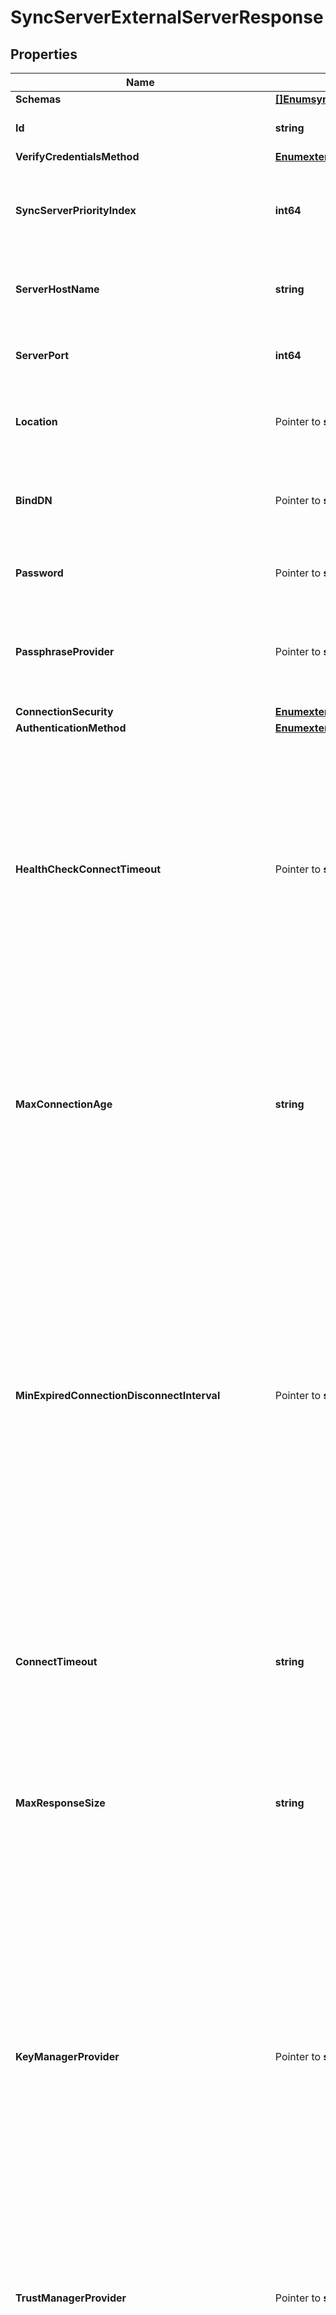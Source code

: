 # SyncServerExternalServerResponse

## Properties

Name | Type | Description | Notes
------------ | ------------- | ------------- | -------------
**Schemas** | [**[]EnumsyncServerExternalServerSchemaUrn**](EnumsyncServerExternalServerSchemaUrn.md) |  | 
**Id** | **string** | Name of the External Server | 
**VerifyCredentialsMethod** | [**EnumexternalServerVerifyCredentialsMethodProp**](EnumexternalServerVerifyCredentialsMethodProp.md) |  | 
**SyncServerPriorityIndex** | **int64** | The relative failover priority of this server. Lower numbers have a higher priority. | 
**ServerHostName** | **string** | The host name or IP address of the target LDAP server. | 
**ServerPort** | **int64** | The port number on which the server listens for requests. | 
**Location** | Pointer to **string** | Specifies the location for the LDAP External Server. | [optional] 
**BindDN** | Pointer to **string** | The DN to use to bind to the target LDAP server if simple authentication is required. | [optional] 
**Password** | Pointer to **string** | The login password for the specified user. | [optional] 
**PassphraseProvider** | Pointer to **string** | The passphrase provider to use to obtain the login password for the specified user. | [optional] 
**ConnectionSecurity** | [**EnumexternalServerSyncServerConnectionSecurityProp**](EnumexternalServerSyncServerConnectionSecurityProp.md) |  | 
**AuthenticationMethod** | [**EnumexternalServerSyncServerAuthenticationMethodProp**](EnumexternalServerSyncServerAuthenticationMethodProp.md) |  | 
**HealthCheckConnectTimeout** | Pointer to **string** | Specifies the maximum length of time to wait for a connection to be established for the purpose of performing a health check. If the connection cannot be established within this length of time, the server will be classified as unavailable. | [optional] 
**MaxConnectionAge** | **string** | Specifies the maximum length of time that connections to this server should be allowed to remain established before being closed and replaced with newly-established connections. | 
**MinExpiredConnectionDisconnectInterval** | Pointer to **string** | Specifies the minimum length of time that should pass between connection closures as a result of the connections being established for longer than the maximum connection age. This may help avoid cases in which a large number of connections are closed and re-established in a short period of time because of the maximum connection age. | [optional] 
**ConnectTimeout** | **string** | Specifies the maximum length of time to wait for a connection to be established before giving up and considering the server unavailable. | 
**MaxResponseSize** | **string** | Specifies the maximum response size that should be supported for messages received from the LDAP external server. | 
**KeyManagerProvider** | Pointer to **string** | The key manager provider to use if SSL or StartTLS is to be used for connection-level security. When specifying a value for this property (except when using the Null key manager provider) you must ensure that the external server trusts this server&#39;s public certificate by adding this server&#39;s public certificate to the external server&#39;s trust store. | [optional] 
**TrustManagerProvider** | Pointer to **string** | The trust manager provider to use if SSL or StartTLS is to be used for connection-level security. | [optional] 
**InitialConnections** | Pointer to **int64** | The number of connections to initially establish to the LDAP external server. A value of zero indicates that the number of connections should be dynamically based on the number of available worker threads. This will be ignored when using a thread-local connection pool. | [optional] 
**MaxConnections** | Pointer to **int64** | The maximum number of concurrent connections to maintain for the LDAP external server. A value of zero indicates that the number of connections should be dynamically based on the number of available worker threads. This will be ignored when using a thread-local connection pool. | [optional] 
**DefunctConnectionResultCode** | Pointer to [**[]EnumexternalServerDefunctConnectionResultCodeProp**](EnumexternalServerDefunctConnectionResultCodeProp.md) |  | [optional] 
**AbandonOnTimeout** | Pointer to **bool** | Indicates whether to send an abandon request for an operation for which a response timeout is encountered. A request which has timed out on one server may be retried on another server regardless of whether an abandon request is sent, but if the initial attempt is not abandoned then a long-running operation may unnecessarily continue to consume processing resources on the initial server. | [optional] 
**Description** | Pointer to **string** | A description for this External Server | [optional] 
**Meta** | Pointer to [**MetaMeta**](MetaMeta.md) |  | [optional] 
**Urnpingidentityschemasconfigurationmessages20** | Pointer to [**MetaUrnPingidentitySchemasConfigurationMessages20**](MetaUrnPingidentitySchemasConfigurationMessages20.md) |  | [optional] 

## Methods

### NewSyncServerExternalServerResponse

`func NewSyncServerExternalServerResponse(schemas []EnumsyncServerExternalServerSchemaUrn, id string, verifyCredentialsMethod EnumexternalServerVerifyCredentialsMethodProp, syncServerPriorityIndex int64, serverHostName string, serverPort int64, connectionSecurity EnumexternalServerSyncServerConnectionSecurityProp, authenticationMethod EnumexternalServerSyncServerAuthenticationMethodProp, maxConnectionAge string, connectTimeout string, maxResponseSize string, ) *SyncServerExternalServerResponse`

NewSyncServerExternalServerResponse instantiates a new SyncServerExternalServerResponse object
This constructor will assign default values to properties that have it defined,
and makes sure properties required by API are set, but the set of arguments
will change when the set of required properties is changed

### NewSyncServerExternalServerResponseWithDefaults

`func NewSyncServerExternalServerResponseWithDefaults() *SyncServerExternalServerResponse`

NewSyncServerExternalServerResponseWithDefaults instantiates a new SyncServerExternalServerResponse object
This constructor will only assign default values to properties that have it defined,
but it doesn't guarantee that properties required by API are set

### GetSchemas

`func (o *SyncServerExternalServerResponse) GetSchemas() []EnumsyncServerExternalServerSchemaUrn`

GetSchemas returns the Schemas field if non-nil, zero value otherwise.

### GetSchemasOk

`func (o *SyncServerExternalServerResponse) GetSchemasOk() (*[]EnumsyncServerExternalServerSchemaUrn, bool)`

GetSchemasOk returns a tuple with the Schemas field if it's non-nil, zero value otherwise
and a boolean to check if the value has been set.

### SetSchemas

`func (o *SyncServerExternalServerResponse) SetSchemas(v []EnumsyncServerExternalServerSchemaUrn)`

SetSchemas sets Schemas field to given value.


### GetId

`func (o *SyncServerExternalServerResponse) GetId() string`

GetId returns the Id field if non-nil, zero value otherwise.

### GetIdOk

`func (o *SyncServerExternalServerResponse) GetIdOk() (*string, bool)`

GetIdOk returns a tuple with the Id field if it's non-nil, zero value otherwise
and a boolean to check if the value has been set.

### SetId

`func (o *SyncServerExternalServerResponse) SetId(v string)`

SetId sets Id field to given value.


### GetVerifyCredentialsMethod

`func (o *SyncServerExternalServerResponse) GetVerifyCredentialsMethod() EnumexternalServerVerifyCredentialsMethodProp`

GetVerifyCredentialsMethod returns the VerifyCredentialsMethod field if non-nil, zero value otherwise.

### GetVerifyCredentialsMethodOk

`func (o *SyncServerExternalServerResponse) GetVerifyCredentialsMethodOk() (*EnumexternalServerVerifyCredentialsMethodProp, bool)`

GetVerifyCredentialsMethodOk returns a tuple with the VerifyCredentialsMethod field if it's non-nil, zero value otherwise
and a boolean to check if the value has been set.

### SetVerifyCredentialsMethod

`func (o *SyncServerExternalServerResponse) SetVerifyCredentialsMethod(v EnumexternalServerVerifyCredentialsMethodProp)`

SetVerifyCredentialsMethod sets VerifyCredentialsMethod field to given value.


### GetSyncServerPriorityIndex

`func (o *SyncServerExternalServerResponse) GetSyncServerPriorityIndex() int64`

GetSyncServerPriorityIndex returns the SyncServerPriorityIndex field if non-nil, zero value otherwise.

### GetSyncServerPriorityIndexOk

`func (o *SyncServerExternalServerResponse) GetSyncServerPriorityIndexOk() (*int64, bool)`

GetSyncServerPriorityIndexOk returns a tuple with the SyncServerPriorityIndex field if it's non-nil, zero value otherwise
and a boolean to check if the value has been set.

### SetSyncServerPriorityIndex

`func (o *SyncServerExternalServerResponse) SetSyncServerPriorityIndex(v int64)`

SetSyncServerPriorityIndex sets SyncServerPriorityIndex field to given value.


### GetServerHostName

`func (o *SyncServerExternalServerResponse) GetServerHostName() string`

GetServerHostName returns the ServerHostName field if non-nil, zero value otherwise.

### GetServerHostNameOk

`func (o *SyncServerExternalServerResponse) GetServerHostNameOk() (*string, bool)`

GetServerHostNameOk returns a tuple with the ServerHostName field if it's non-nil, zero value otherwise
and a boolean to check if the value has been set.

### SetServerHostName

`func (o *SyncServerExternalServerResponse) SetServerHostName(v string)`

SetServerHostName sets ServerHostName field to given value.


### GetServerPort

`func (o *SyncServerExternalServerResponse) GetServerPort() int64`

GetServerPort returns the ServerPort field if non-nil, zero value otherwise.

### GetServerPortOk

`func (o *SyncServerExternalServerResponse) GetServerPortOk() (*int64, bool)`

GetServerPortOk returns a tuple with the ServerPort field if it's non-nil, zero value otherwise
and a boolean to check if the value has been set.

### SetServerPort

`func (o *SyncServerExternalServerResponse) SetServerPort(v int64)`

SetServerPort sets ServerPort field to given value.


### GetLocation

`func (o *SyncServerExternalServerResponse) GetLocation() string`

GetLocation returns the Location field if non-nil, zero value otherwise.

### GetLocationOk

`func (o *SyncServerExternalServerResponse) GetLocationOk() (*string, bool)`

GetLocationOk returns a tuple with the Location field if it's non-nil, zero value otherwise
and a boolean to check if the value has been set.

### SetLocation

`func (o *SyncServerExternalServerResponse) SetLocation(v string)`

SetLocation sets Location field to given value.

### HasLocation

`func (o *SyncServerExternalServerResponse) HasLocation() bool`

HasLocation returns a boolean if a field has been set.

### GetBindDN

`func (o *SyncServerExternalServerResponse) GetBindDN() string`

GetBindDN returns the BindDN field if non-nil, zero value otherwise.

### GetBindDNOk

`func (o *SyncServerExternalServerResponse) GetBindDNOk() (*string, bool)`

GetBindDNOk returns a tuple with the BindDN field if it's non-nil, zero value otherwise
and a boolean to check if the value has been set.

### SetBindDN

`func (o *SyncServerExternalServerResponse) SetBindDN(v string)`

SetBindDN sets BindDN field to given value.

### HasBindDN

`func (o *SyncServerExternalServerResponse) HasBindDN() bool`

HasBindDN returns a boolean if a field has been set.

### GetPassword

`func (o *SyncServerExternalServerResponse) GetPassword() string`

GetPassword returns the Password field if non-nil, zero value otherwise.

### GetPasswordOk

`func (o *SyncServerExternalServerResponse) GetPasswordOk() (*string, bool)`

GetPasswordOk returns a tuple with the Password field if it's non-nil, zero value otherwise
and a boolean to check if the value has been set.

### SetPassword

`func (o *SyncServerExternalServerResponse) SetPassword(v string)`

SetPassword sets Password field to given value.

### HasPassword

`func (o *SyncServerExternalServerResponse) HasPassword() bool`

HasPassword returns a boolean if a field has been set.

### GetPassphraseProvider

`func (o *SyncServerExternalServerResponse) GetPassphraseProvider() string`

GetPassphraseProvider returns the PassphraseProvider field if non-nil, zero value otherwise.

### GetPassphraseProviderOk

`func (o *SyncServerExternalServerResponse) GetPassphraseProviderOk() (*string, bool)`

GetPassphraseProviderOk returns a tuple with the PassphraseProvider field if it's non-nil, zero value otherwise
and a boolean to check if the value has been set.

### SetPassphraseProvider

`func (o *SyncServerExternalServerResponse) SetPassphraseProvider(v string)`

SetPassphraseProvider sets PassphraseProvider field to given value.

### HasPassphraseProvider

`func (o *SyncServerExternalServerResponse) HasPassphraseProvider() bool`

HasPassphraseProvider returns a boolean if a field has been set.

### GetConnectionSecurity

`func (o *SyncServerExternalServerResponse) GetConnectionSecurity() EnumexternalServerSyncServerConnectionSecurityProp`

GetConnectionSecurity returns the ConnectionSecurity field if non-nil, zero value otherwise.

### GetConnectionSecurityOk

`func (o *SyncServerExternalServerResponse) GetConnectionSecurityOk() (*EnumexternalServerSyncServerConnectionSecurityProp, bool)`

GetConnectionSecurityOk returns a tuple with the ConnectionSecurity field if it's non-nil, zero value otherwise
and a boolean to check if the value has been set.

### SetConnectionSecurity

`func (o *SyncServerExternalServerResponse) SetConnectionSecurity(v EnumexternalServerSyncServerConnectionSecurityProp)`

SetConnectionSecurity sets ConnectionSecurity field to given value.


### GetAuthenticationMethod

`func (o *SyncServerExternalServerResponse) GetAuthenticationMethod() EnumexternalServerSyncServerAuthenticationMethodProp`

GetAuthenticationMethod returns the AuthenticationMethod field if non-nil, zero value otherwise.

### GetAuthenticationMethodOk

`func (o *SyncServerExternalServerResponse) GetAuthenticationMethodOk() (*EnumexternalServerSyncServerAuthenticationMethodProp, bool)`

GetAuthenticationMethodOk returns a tuple with the AuthenticationMethod field if it's non-nil, zero value otherwise
and a boolean to check if the value has been set.

### SetAuthenticationMethod

`func (o *SyncServerExternalServerResponse) SetAuthenticationMethod(v EnumexternalServerSyncServerAuthenticationMethodProp)`

SetAuthenticationMethod sets AuthenticationMethod field to given value.


### GetHealthCheckConnectTimeout

`func (o *SyncServerExternalServerResponse) GetHealthCheckConnectTimeout() string`

GetHealthCheckConnectTimeout returns the HealthCheckConnectTimeout field if non-nil, zero value otherwise.

### GetHealthCheckConnectTimeoutOk

`func (o *SyncServerExternalServerResponse) GetHealthCheckConnectTimeoutOk() (*string, bool)`

GetHealthCheckConnectTimeoutOk returns a tuple with the HealthCheckConnectTimeout field if it's non-nil, zero value otherwise
and a boolean to check if the value has been set.

### SetHealthCheckConnectTimeout

`func (o *SyncServerExternalServerResponse) SetHealthCheckConnectTimeout(v string)`

SetHealthCheckConnectTimeout sets HealthCheckConnectTimeout field to given value.

### HasHealthCheckConnectTimeout

`func (o *SyncServerExternalServerResponse) HasHealthCheckConnectTimeout() bool`

HasHealthCheckConnectTimeout returns a boolean if a field has been set.

### GetMaxConnectionAge

`func (o *SyncServerExternalServerResponse) GetMaxConnectionAge() string`

GetMaxConnectionAge returns the MaxConnectionAge field if non-nil, zero value otherwise.

### GetMaxConnectionAgeOk

`func (o *SyncServerExternalServerResponse) GetMaxConnectionAgeOk() (*string, bool)`

GetMaxConnectionAgeOk returns a tuple with the MaxConnectionAge field if it's non-nil, zero value otherwise
and a boolean to check if the value has been set.

### SetMaxConnectionAge

`func (o *SyncServerExternalServerResponse) SetMaxConnectionAge(v string)`

SetMaxConnectionAge sets MaxConnectionAge field to given value.


### GetMinExpiredConnectionDisconnectInterval

`func (o *SyncServerExternalServerResponse) GetMinExpiredConnectionDisconnectInterval() string`

GetMinExpiredConnectionDisconnectInterval returns the MinExpiredConnectionDisconnectInterval field if non-nil, zero value otherwise.

### GetMinExpiredConnectionDisconnectIntervalOk

`func (o *SyncServerExternalServerResponse) GetMinExpiredConnectionDisconnectIntervalOk() (*string, bool)`

GetMinExpiredConnectionDisconnectIntervalOk returns a tuple with the MinExpiredConnectionDisconnectInterval field if it's non-nil, zero value otherwise
and a boolean to check if the value has been set.

### SetMinExpiredConnectionDisconnectInterval

`func (o *SyncServerExternalServerResponse) SetMinExpiredConnectionDisconnectInterval(v string)`

SetMinExpiredConnectionDisconnectInterval sets MinExpiredConnectionDisconnectInterval field to given value.

### HasMinExpiredConnectionDisconnectInterval

`func (o *SyncServerExternalServerResponse) HasMinExpiredConnectionDisconnectInterval() bool`

HasMinExpiredConnectionDisconnectInterval returns a boolean if a field has been set.

### GetConnectTimeout

`func (o *SyncServerExternalServerResponse) GetConnectTimeout() string`

GetConnectTimeout returns the ConnectTimeout field if non-nil, zero value otherwise.

### GetConnectTimeoutOk

`func (o *SyncServerExternalServerResponse) GetConnectTimeoutOk() (*string, bool)`

GetConnectTimeoutOk returns a tuple with the ConnectTimeout field if it's non-nil, zero value otherwise
and a boolean to check if the value has been set.

### SetConnectTimeout

`func (o *SyncServerExternalServerResponse) SetConnectTimeout(v string)`

SetConnectTimeout sets ConnectTimeout field to given value.


### GetMaxResponseSize

`func (o *SyncServerExternalServerResponse) GetMaxResponseSize() string`

GetMaxResponseSize returns the MaxResponseSize field if non-nil, zero value otherwise.

### GetMaxResponseSizeOk

`func (o *SyncServerExternalServerResponse) GetMaxResponseSizeOk() (*string, bool)`

GetMaxResponseSizeOk returns a tuple with the MaxResponseSize field if it's non-nil, zero value otherwise
and a boolean to check if the value has been set.

### SetMaxResponseSize

`func (o *SyncServerExternalServerResponse) SetMaxResponseSize(v string)`

SetMaxResponseSize sets MaxResponseSize field to given value.


### GetKeyManagerProvider

`func (o *SyncServerExternalServerResponse) GetKeyManagerProvider() string`

GetKeyManagerProvider returns the KeyManagerProvider field if non-nil, zero value otherwise.

### GetKeyManagerProviderOk

`func (o *SyncServerExternalServerResponse) GetKeyManagerProviderOk() (*string, bool)`

GetKeyManagerProviderOk returns a tuple with the KeyManagerProvider field if it's non-nil, zero value otherwise
and a boolean to check if the value has been set.

### SetKeyManagerProvider

`func (o *SyncServerExternalServerResponse) SetKeyManagerProvider(v string)`

SetKeyManagerProvider sets KeyManagerProvider field to given value.

### HasKeyManagerProvider

`func (o *SyncServerExternalServerResponse) HasKeyManagerProvider() bool`

HasKeyManagerProvider returns a boolean if a field has been set.

### GetTrustManagerProvider

`func (o *SyncServerExternalServerResponse) GetTrustManagerProvider() string`

GetTrustManagerProvider returns the TrustManagerProvider field if non-nil, zero value otherwise.

### GetTrustManagerProviderOk

`func (o *SyncServerExternalServerResponse) GetTrustManagerProviderOk() (*string, bool)`

GetTrustManagerProviderOk returns a tuple with the TrustManagerProvider field if it's non-nil, zero value otherwise
and a boolean to check if the value has been set.

### SetTrustManagerProvider

`func (o *SyncServerExternalServerResponse) SetTrustManagerProvider(v string)`

SetTrustManagerProvider sets TrustManagerProvider field to given value.

### HasTrustManagerProvider

`func (o *SyncServerExternalServerResponse) HasTrustManagerProvider() bool`

HasTrustManagerProvider returns a boolean if a field has been set.

### GetInitialConnections

`func (o *SyncServerExternalServerResponse) GetInitialConnections() int64`

GetInitialConnections returns the InitialConnections field if non-nil, zero value otherwise.

### GetInitialConnectionsOk

`func (o *SyncServerExternalServerResponse) GetInitialConnectionsOk() (*int64, bool)`

GetInitialConnectionsOk returns a tuple with the InitialConnections field if it's non-nil, zero value otherwise
and a boolean to check if the value has been set.

### SetInitialConnections

`func (o *SyncServerExternalServerResponse) SetInitialConnections(v int64)`

SetInitialConnections sets InitialConnections field to given value.

### HasInitialConnections

`func (o *SyncServerExternalServerResponse) HasInitialConnections() bool`

HasInitialConnections returns a boolean if a field has been set.

### GetMaxConnections

`func (o *SyncServerExternalServerResponse) GetMaxConnections() int64`

GetMaxConnections returns the MaxConnections field if non-nil, zero value otherwise.

### GetMaxConnectionsOk

`func (o *SyncServerExternalServerResponse) GetMaxConnectionsOk() (*int64, bool)`

GetMaxConnectionsOk returns a tuple with the MaxConnections field if it's non-nil, zero value otherwise
and a boolean to check if the value has been set.

### SetMaxConnections

`func (o *SyncServerExternalServerResponse) SetMaxConnections(v int64)`

SetMaxConnections sets MaxConnections field to given value.

### HasMaxConnections

`func (o *SyncServerExternalServerResponse) HasMaxConnections() bool`

HasMaxConnections returns a boolean if a field has been set.

### GetDefunctConnectionResultCode

`func (o *SyncServerExternalServerResponse) GetDefunctConnectionResultCode() []EnumexternalServerDefunctConnectionResultCodeProp`

GetDefunctConnectionResultCode returns the DefunctConnectionResultCode field if non-nil, zero value otherwise.

### GetDefunctConnectionResultCodeOk

`func (o *SyncServerExternalServerResponse) GetDefunctConnectionResultCodeOk() (*[]EnumexternalServerDefunctConnectionResultCodeProp, bool)`

GetDefunctConnectionResultCodeOk returns a tuple with the DefunctConnectionResultCode field if it's non-nil, zero value otherwise
and a boolean to check if the value has been set.

### SetDefunctConnectionResultCode

`func (o *SyncServerExternalServerResponse) SetDefunctConnectionResultCode(v []EnumexternalServerDefunctConnectionResultCodeProp)`

SetDefunctConnectionResultCode sets DefunctConnectionResultCode field to given value.

### HasDefunctConnectionResultCode

`func (o *SyncServerExternalServerResponse) HasDefunctConnectionResultCode() bool`

HasDefunctConnectionResultCode returns a boolean if a field has been set.

### GetAbandonOnTimeout

`func (o *SyncServerExternalServerResponse) GetAbandonOnTimeout() bool`

GetAbandonOnTimeout returns the AbandonOnTimeout field if non-nil, zero value otherwise.

### GetAbandonOnTimeoutOk

`func (o *SyncServerExternalServerResponse) GetAbandonOnTimeoutOk() (*bool, bool)`

GetAbandonOnTimeoutOk returns a tuple with the AbandonOnTimeout field if it's non-nil, zero value otherwise
and a boolean to check if the value has been set.

### SetAbandonOnTimeout

`func (o *SyncServerExternalServerResponse) SetAbandonOnTimeout(v bool)`

SetAbandonOnTimeout sets AbandonOnTimeout field to given value.

### HasAbandonOnTimeout

`func (o *SyncServerExternalServerResponse) HasAbandonOnTimeout() bool`

HasAbandonOnTimeout returns a boolean if a field has been set.

### GetDescription

`func (o *SyncServerExternalServerResponse) GetDescription() string`

GetDescription returns the Description field if non-nil, zero value otherwise.

### GetDescriptionOk

`func (o *SyncServerExternalServerResponse) GetDescriptionOk() (*string, bool)`

GetDescriptionOk returns a tuple with the Description field if it's non-nil, zero value otherwise
and a boolean to check if the value has been set.

### SetDescription

`func (o *SyncServerExternalServerResponse) SetDescription(v string)`

SetDescription sets Description field to given value.

### HasDescription

`func (o *SyncServerExternalServerResponse) HasDescription() bool`

HasDescription returns a boolean if a field has been set.

### GetMeta

`func (o *SyncServerExternalServerResponse) GetMeta() MetaMeta`

GetMeta returns the Meta field if non-nil, zero value otherwise.

### GetMetaOk

`func (o *SyncServerExternalServerResponse) GetMetaOk() (*MetaMeta, bool)`

GetMetaOk returns a tuple with the Meta field if it's non-nil, zero value otherwise
and a boolean to check if the value has been set.

### SetMeta

`func (o *SyncServerExternalServerResponse) SetMeta(v MetaMeta)`

SetMeta sets Meta field to given value.

### HasMeta

`func (o *SyncServerExternalServerResponse) HasMeta() bool`

HasMeta returns a boolean if a field has been set.

### GetUrnpingidentityschemasconfigurationmessages20

`func (o *SyncServerExternalServerResponse) GetUrnpingidentityschemasconfigurationmessages20() MetaUrnPingidentitySchemasConfigurationMessages20`

GetUrnpingidentityschemasconfigurationmessages20 returns the Urnpingidentityschemasconfigurationmessages20 field if non-nil, zero value otherwise.

### GetUrnpingidentityschemasconfigurationmessages20Ok

`func (o *SyncServerExternalServerResponse) GetUrnpingidentityschemasconfigurationmessages20Ok() (*MetaUrnPingidentitySchemasConfigurationMessages20, bool)`

GetUrnpingidentityschemasconfigurationmessages20Ok returns a tuple with the Urnpingidentityschemasconfigurationmessages20 field if it's non-nil, zero value otherwise
and a boolean to check if the value has been set.

### SetUrnpingidentityschemasconfigurationmessages20

`func (o *SyncServerExternalServerResponse) SetUrnpingidentityschemasconfigurationmessages20(v MetaUrnPingidentitySchemasConfigurationMessages20)`

SetUrnpingidentityschemasconfigurationmessages20 sets Urnpingidentityschemasconfigurationmessages20 field to given value.

### HasUrnpingidentityschemasconfigurationmessages20

`func (o *SyncServerExternalServerResponse) HasUrnpingidentityschemasconfigurationmessages20() bool`

HasUrnpingidentityschemasconfigurationmessages20 returns a boolean if a field has been set.


[[Back to Model list]](../README.md#documentation-for-models) [[Back to API list]](../README.md#documentation-for-api-endpoints) [[Back to README]](../README.md)


